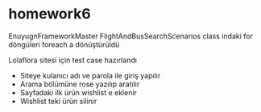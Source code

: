 # homework6

EnuyugnFrameworkMaster FlightAndBusSearchScenarios class indaki for döngüleri foreach a dönüştürüldü

Lolaflora sitesi için test case hazırlandı
 - Siteye kulanıcı adı ve parola ile giriş yapılır
 - Arama bölümüne rose yazılıp aratılır 
 - Sayfadaki ilk ürün wishlist e eklenir 
 - Wishlist teki ürün silinir 
